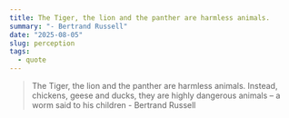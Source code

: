 ```yaml
---
title: The Tiger, the lion and the panther are harmless animals.
summary: "- Bertrand Russell"
date: "2025-08-05"
slug: perception
tags:
  - quote
---
```


> The Tiger, the lion and the panther are harmless animals. Instead, chickens, geese and ducks, they are highly dangerous animals  – a worm said to his children - Bertrand Russell